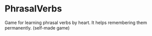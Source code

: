 # PhrasalVerbs
Game for learning phrasal verbs by heart. It helps remembering them permanently. (self-made game)

